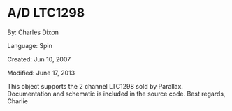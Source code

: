 # A/D LTC1298

By: Charles Dixon

Language: Spin

Created: Jun 10, 2007

Modified: June 17, 2013

This object supports the 2 channel LTC1298 sold by Parallax. Documentation and schematic is included in the source code. Best regards, Charlie
